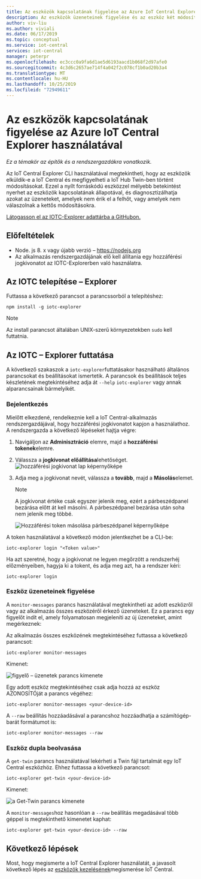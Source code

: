 ```yaml
---
title: Az eszközök kapcsolatának figyelése az Azure IoT Central Explorer használatával
description: Az eszközök üzeneteinek figyelése és az eszköz két módosításának megfigyelése az IoT Central Explorer parancssori felületén keresztül.
author: viv-liu
ms.author: viviali
ms.date: 06/17/2019
ms.topic: conceptual
ms.service: iot-central
services: iot-central
manager: peterpr
ms.openlocfilehash: ec3ccc0a9fa6d1ae5d6193aacd1b068f2d97afe0
ms.sourcegitcommit: 4c3d6c2657ae714f4a042f2c078cf1b0ad20b3a4
ms.translationtype: MT
ms.contentlocale: hu-HU
ms.lasthandoff: 10/25/2019
ms.locfileid: "72949611"
---
```

# <a name="monitor-device-connectivity-using-the-azure-iot-central-explorer"></a>Az eszközök kapcsolatának figyelése az Azure IoT Central Explorer használatával

*Ez a témakör az építők és a rendszergazdákra vonatkozik.*

Az IoT Central Explorer CLI használatával megtekintheti, hogy az eszközök elküldik-e a IoT Central és megfigyelheti a IoT Hub Twin-ben történt módosításokat. Ezzel a nyílt forráskódú eszközzel mélyebb betekintést nyerhet az eszközök kapcsolatának állapotával, és diagnosztizálhatja azokat az üzeneteket, amelyek nem érik el a felhőt, vagy amelyek nem válaszolnak a kettős módosításokra.

[Látogasson el az IOTC-Explorer adattárba a GitHubon.](https://aka.ms/iotciotcexplorercligithub)

## <a name="prerequisites"></a>Előfeltételek

+ Node. js 8. x vagy újabb verzió – https://nodejs.org
+ Az alkalmazás rendszergazdájának elő kell állítania egy hozzáférési jogkivonatot az IOTC-Explorerben való használatra.

## <a name="install-iotc-explorer"></a>Az IOTC telepítése – Explorer

Futtassa a következő parancsot a parancssorból a telepítéshez:

```cmd/sh
npm install -g iotc-explorer
```

> [!NOTE]
> Az install parancsot általában UNIX-szerű környezetekben `sudo` kell futtatnia.

## <a name="run-iotc-explorer"></a>Az IOTC – Explorer futtatása

A következő szakaszok a `iotc-explorer`futtatásakor használható általános parancsokat és beállításokat ismertetik. A parancsok és beállítások teljes készletének megtekintéséhez adja át `--help` `iotc-explorer` vagy annak alparancsainak bármelyikét.

### <a name="login"></a>Bejelentkezés

Mielőtt elkezdené, rendelkeznie kell a IoT Central-alkalmazás rendszergazdájával, hogy hozzáférési jogkivonatot kapjon a használathoz. A rendszergazda a következő lépéseket hajtja végre:

1. Navigáljon az **Adminisztráció** elemre, majd a **hozzáférési tokenek**elemre.
1. Válassza a **jogkivonat előállítása**lehetőséget.
    ![hozzáférési jogkivonat lap képernyőképe](media/howto-use-iotc-explorer/accesstokenspage.png)

1. Adja meg a jogkivonat nevét, válassza a **tovább**, majd a **Másolás**elemet.
    > [!NOTE]
    > A jogkivonat értéke csak egyszer jelenik meg, ezért a párbeszédpanel bezárása előtt át kell másolni. A párbeszédpanel bezárása után soha nem jelenik meg többé.

    ![Hozzáférési token másolása párbeszédpanel képernyőképe](media/howto-use-iotc-explorer/copyaccesstoken.png)

A token használatával a következő módon jelentkezhet be a CLI-be:

```cmd/sh
iotc-explorer login "<Token value>"
```

Ha azt szeretné, hogy a jogkivonat ne legyen megőrzött a rendszerhéj előzményeiben, hagyja ki a tokent, és adja meg azt, ha a rendszer kéri:

```cmd/sh
iotc-explorer login
```

### <a name="monitor-device-messages"></a>Eszköz üzeneteinek figyelése

A `monitor-messages` parancs használatával megtekintheti az adott eszközről vagy az alkalmazás összes eszközéről érkező üzeneteket. Ez a parancs egy figyelőt indít el, amely folyamatosan megjeleníti az új üzeneteket, amint megérkeznek:

Az alkalmazás összes eszközének megtekintéséhez futtassa a következő parancsot:

```cmd/sh
iotc-explorer monitor-messages
```

Kimenet:

![figyelő – üzenetek parancs kimenete](media/howto-use-iotc-explorer/monitormessages.png)

Egy adott eszköz megtekintéséhez csak adja hozzá az eszköz AZONOSÍTÓját a parancs végéhez:

```cmd/sh
iotc-explorer monitor-messages <your-device-id>
```

A `--raw` beállítás hozzáadásával a parancshoz hozzáadhatja a számítógép-barát formátumot is:

```cmd/sh
iotc-explorer monitor-messages --raw
```

### <a name="get-device-twin"></a>Eszköz dupla beolvasása

A `get-twin` parancs használatával lekérheti a Twin fájl tartalmát egy IoT Central eszközhöz. Ehhez futtassa a következő parancsot:

```cmd/sh
iotc-explorer get-twin <your-device-id>
```

Kimenet:

![a Get-Twin parancs kimenete](media/howto-use-iotc-explorer/getdevicetwin.png)

A `monitor-messages`hoz hasonlóan a `--raw` beállítás megadásával több géppel is megtekinthető kimenetet kaphat:

```cmd/sh
iotc-explorer get-twin <your-device-id> --raw
```

## <a name="next-steps"></a>Következő lépések

Most, hogy megismerte a IoT Central Explorer használatát, a javasolt következő lépés az [eszközök kezelésének](howto-manage-devices.md)megismerése IoT Central.
